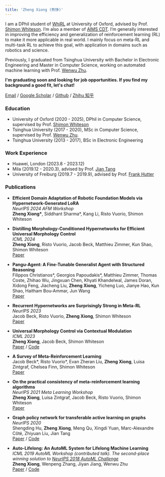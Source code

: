 ```yaml
---
title: 'Zheng Xiong (熊铮)'
---
```


I am a DPhil student of [WhiRL](http://whirl.cs.ox.ac.uk/) at University of Oxford, advised by Prof. [Shimon Whiteson](http://whirl.cs.ox.ac.uk/pages/people/shimon.html). I’m also a member of [AIMS CDT](https://aims.robots.ox.ac.uk/).
I’m generally interested in improving the efficiency and generalization of reinforcement learning (RL) to make it more applicable in real world. 
I mainly focus on meta-RL and multi-task RL to achieve this goal, with application in domains such as robotics and science.

Previously, I graduated from Tsinghua University with Bachelor in Electronic Engineering and Master in Computer Science, working on automated machine learning with Prof. [Wenwu Zhu](https://www.cs.tsinghua.edu.cn/info/1116/3529.htm).

**I'm graduating soon and looking for job opportunities. If you find my background a good fit, let's chat!**

[Email](mailto:zheng.xiong@eng.ox.ac.uk) / [Google Scholar](https://scholar.google.com/citations?user=F5bted4AAAAJ&hl=en) / [Github](https://github.com/MasterXiong) / [Zhihu 知乎](https://www.zhihu.com/people/xiong-zheng-87-58)

### Education
- University of Oxford (2020 - 2025), DPhil in Computer Science, supervised by Prof. [Shimon Whiteson](http://whirl.cs.ox.ac.uk/)
- Tsinghua University (2017 - 2020), MSc in Computer Science, supervised by Prof. [Wenwu Zhu](https://www.cs.tsinghua.edu.cn/info/1116/3529.htm). 
- Tsinghua University (2013 - 2017), BSc in Electronic Engineering

### Work Experience
- Huawei, London (2023.8 - 2023.12)
- Mila (2019.12 - 2020.3), advised by Prof. [Jian Tang](https://jian-tang.com/)
- University of Freiburg (2019.7 - 2019.9), advised by Prof. [Frank Hutter](https://ml.informatik.uni-freiburg.de/profile/hutter/)

### Publications
- **Efficient Domain Adaptation of Robotic Foundation Models via Hypernetwork-Generated LoRA**  
*NeurIPS 2024 AFM Workshop*  
**Zheng Xiong\***, Siddhant Sharma\*, Kang Li, Risto Vuorio, Shimon Whiteson

- **Distilling Morphology-Conditioned Hypernetworks for Efficient Universal Morphology Control**  
*ICML 2024*  
**Zheng Xiong**, Risto Vuorio, Jacob Beck, Matthieu Zimmer, Kun Shao, Shimon Whiteson  
  [Paper](https://arxiv.org/abs/2402.06570)

- **Pangu-Agent: A Fine-Tunable Generalist Agent with Structured Reasoning**  
Filippos Christianos\*, Georgios Papoudakis\*, Matthieu Zimmer, Thomas Coste, Zhihao Wu, Jingxuan Chen, Khyati Khandelwal, James Doran, Xidong Feng, Jiacheng Liu, **Zheng Xiong**, Yicheng Luo, Jianye Hao, Kun Shao, Haitham Bou-Ammar, Jun Wang  
[Paper](https://arxiv.org/abs/2312.14878)

- **Recurrent Hypernetworks are Surprisingly Strong in Meta-RL**  
*NeurIPS 2023*  
Jacob Beck, Risto Vuorio, **Zheng Xiong**, Shimon Whiteson  
[Paper](https://arxiv.org/abs/2309.14970)

- **Universal Morphology Control via Contextual Modulation**  
*ICML 2023*  
**Zheng Xiong**, Jacob Beck, Shimon Whiteson  
[Paper](https://arxiv.org/abs/2302.11070) / [Code](https://github.com/MasterXiong/ModuMorph)

- **A Survey of Meta-Reinforcement Learning**  
Jacob Beck\*, Risto Vuorio\*, Evan Zheran Liu, **Zheng Xiong**, Luisa Zintgraf, Chelsea Finn, Shimon Whiteson  
[Paper](https://arxiv.org/pdf/2301.08028)

- **On the practical consistency of meta-reinforcement learning algorithms**  
*NeurIPS 2021 Meta Learning Workshop*  
**Zheng Xiong**, Luisa Zintgraf, Jacob Beck, Risto Vuorio, Shimon Whiteson  
[Paper](https://arxiv.org/pdf/2112.00478)

- **Graph policy network for transferable active learning on graphs**  
*NeurIPS 2020*  
Shengding Hu, **Zheng Xiong**, Meng Qu, Xingdi Yuan, Marc-Alexandre Côté, Zhiyuan Liu, Jian Tang  
[Paper](https://proceedings.neurips.cc/paper/2020/file/73740ea85c4ec25f00f9acbd859f861d-Paper.pdf) / [Code](https://github.com/ShengdingHu/GraphPolicyNetworkActiveLearning)

- **Auto-Lifelong: An AutoML System for Lifelong Machine Learning**  
*ICML 2019 AutoML Workshop (contributed talk). The second-place winning solution to [NeurIPS 2018 AutoML Challenge](https://competitions.codalab.org/competitions/19836)*  
**Zheng Xiong**, Wenpeng Zhang, Jiyan Jiang, Wenwu Zhu  
[Paper](https://www.automl.org/wp-content/uploads/2019/06/automlws2019_Paper49.pdf) / [Code](https://github.com/MetaLearners/NIPS-2018-AutoML-Challenge)
